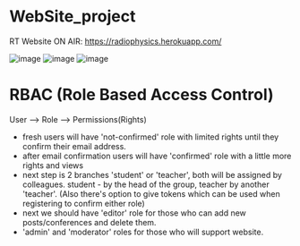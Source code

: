 # WebSite_project
RT Website
ON AIR: https://radiophysics.herokuapp.com/

![image](https://user-images.githubusercontent.com/25755345/44372331-0bae2780-a4ec-11e8-8409-6e9e11f2005b.png)
![image](https://user-images.githubusercontent.com/25755345/44538904-5954ab00-a70b-11e8-89ce-23478a1cef28.png)
![image](https://user-images.githubusercontent.com/25755345/44602615-c4c07a80-a7e8-11e8-8494-25e3fbb80c22.png)

# RBAC (Role Based Access Control)
User --> Role --> Permissions(Rights)
- fresh users will have 'not-confirmed' role with limited rights until they confirm their email address.
- after email confirmation users will have 'confirmed' role with a little more rights and views
- next step is 2 branches 'student' or 'teacher', both will be assigned by colleagues. 
  student - by the head of the group, teacher by another 'teacher'. (Also there's option to give tokens which can be used when registering to confirm either role)
- next we should have 'editor' role for those who can add new posts/conferences and delete them.
- 'admin' and 'moderator' roles for those who will support website.

